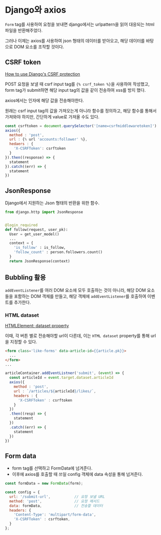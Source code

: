 # Django와 axios
`Form` tag를 사용하여 요청을 보내면 django에서는 urlpattern을 읽어 대응되는 html 파일을 반환해주었다.

그러나 이제는 axios를 사용하여 json 형태의 데이터를 받아오고, 해당 데이터를 바탕으로 DOM 요소를 조작할 것이다.


## CSRF token
[How to use Django's CSRF protection](https://docs.djangoproject.com/en/5.2/howto/csrf/)

POST 요청을 보낼 때 csrf input tag를 `{% csrf_token %}`을 사용하여 작성했고, form tag가 submit하면 해당 input tag의 값을 같이 전송하여 xss를 방지 했다.

axios에서는 인자에 해당 값을 전송해야한다.

원래는 csrf input tag의 값을 가져오는게 아니라 함수를 정의하고, 해당 함수를 통해서 가져와야 하지만, 간단하게 value로 가져올 수도 있다.

```javascript
const csrftoken = document.querySelector('[name=csrfmiddlewaretoken]').value
axios({
  method : 'post',
  url : {% url 'accounts:follower' %},
  hedaers : {
    'X-CSRFToken': csrftoken
  }
}).then((response) => {
  statement
}).catch((err) => {
  statement
})
```

## JsonResponse
Django에서 지원하는 Json 형태의 반환을 위한 함수.

```python
from django.http import JsonResponse


@login_required
def follow(request, user_pk):
  User = get_user_model()
  ...
  context = {
    'is_follow' : is_follow,
    'follow_count' : person.followers.count()
  }
  return JsonResponse(context)
```

## Bubbling 활용
`addEventListener`를 여러 DOM 요소에 모두 호출하는 것이 아니라, 해당 DOM 요소들을 포함하는 DOM 객체를 만들고, 해당 객체에 `addEventListener`를 호출하여 이벤트를 추가한다.


### HTML dataset
[HTMLElement: dataset property](https://developer.mozilla.org/en-US/docs/Web/API/HTMLElement/dataset)

이때, 각 버튼 별로 전송해야할 url이 다른데, 이는 `HTML dataset` property를 통해 url을 지정할 수 있다.

```html
<form class='like-forms' data-article-id={{article.pk}}>
  ...
</form>
...
```

```javascript
articleContainer.addEventListner('submit', (event) => {
  const articleId = event.target.dataset.articleId
  axios({
    method : 'post',
    url : `/articles/${articleId}/likes/`,
    headers : {
      'X-CSRFToken' : csrftoken
    }
  })
  .then((resp) => {
    statement
  })
  .catch((err) => {
    statement
  })
})
```

## Form data
- form tag를 선택하고 FormData에 넘겨준다.
- 이후에 axios를 호출할 때 쓰일 config 객체에 data 속성을 통해 넘겨준다.
```js
const formData = new FormData(form);

const config = {
  url: '/submit-url',           // 요청 보낼 URL
  method: 'post',               // 요청 메서드
  data: formData,               // 전송할 데이터
  headers: {
    'Content-Type': 'multipart/form-data',
    'X-CSRFToken' : csrftoken,
  }
};
```